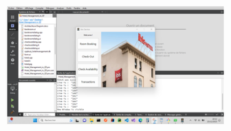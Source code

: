 ![Screenshots](https://raw.githubusercontent.com/med-aziz-bejaoui/Hotel_Management/main/qt%20demo/1.png)

